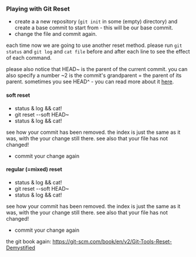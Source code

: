 

### Playing with Git Reset

* create a a new repository (```git init``` in some (empty) directory) and create a base commit to start from - this will be our base commit.
* change the file and commit again.

each time now we are going to use another reset method.
please run ```git status``` and ```git log``` and ```cat file``` before and after each line to see the effect of each command.

please also notice that HEAD~ is the parent of the current commit. you can also specify a number ~2 is the commit's grandparent = the parent of its parent.
sometimes you see HEAD^ - you can read more about it [here](http://www.paulboxley.com/blog/2011/06/git-caret-and-tilde).

#### soft reset
* status & log && cat!
* git reset --soft HEAD~
* status & log && cat!

see how your commit has been removed. the index is just the same as it was, with the your change still there.
see also that your file has not changed!

* commit your change again


#### regular (=mixed) reset
* status & log && cat!
* git reset --soft HEAD~
* status & log && cat!

see how your commit has been removed. the index is just the same as it was, with the your change still there.
see also that your file has not changed!

* commit your change again








the git book again:
https://git-scm.com/book/en/v2/Git-Tools-Reset-Demystified



